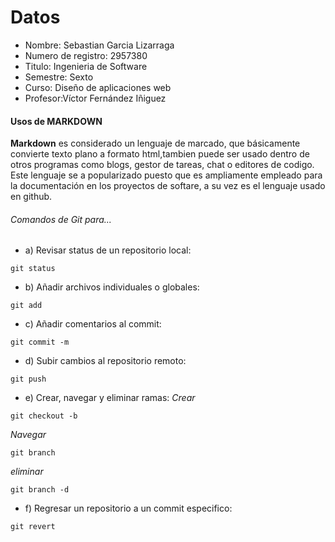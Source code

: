 # Datos
- Nombre: Sebastian Garcia Lizarraga
- Numero de registro: 2957380
- Titulo: Ingenieria de Software
- Semestre: Sexto
- Curso: Diseño de aplicaciones web
- Profesor:Víctor Fernández Iñiguez
#### Usos de MARKDOWN
**Markdown** es considerado un lenguaje de marcado, que básicamente convierte texto plano a formato html,tambien puede ser usado dentro de otros programas como blogs, gestor de tareas, chat o editores de codigo. 
Este lenguaje se a popularizado puesto que es ampliamente empleado para la documentación en los proyectos de softare, a su vez es el lenguaje usado en github.
###### Comandos de Git para...
- a) Revisar status de un repositorio local: 
~~~
git status
~~~
- b) Añadir archivos individuales o globales:
~~~
git add
~~~
- c) Añadir comentarios al commit:
~~~
git commit -m
~~~
- d) Subir cambios al repositorio remoto:
~~~
git push
~~~
- e) Crear, navegar y eliminar ramas:
*Crear*
~~~
git checkout -b
~~~
*Navegar*
~~~
git branch
~~~
*eliminar*
~~~
git branch -d
~~~
- f) Regresar un repositorio a un commit especifico: 
~~~
git revert
~~~
